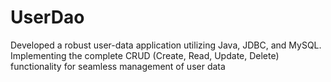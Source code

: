 # UserDao  

Developed a robust user-data application utilizing Java, JDBC, and MySQL.
Implementing the complete CRUD (Create, Read, Update, Delete) functionality for seamless management of user data
